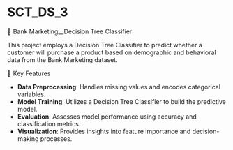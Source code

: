 # SCT_DS_3
📝 Bank Marketing__Decision Tree Classifier

This project employs a Decision Tree Classifier to predict whether a customer will purchase a product based on demographic and behavioral data from the Bank Marketing dataset.


📌 Key Features

- **Data Preprocessing**: Handles missing values and encodes categorical variables.
- **Model Training**: Utilizes a Decision Tree Classifier to build the predictive model.
- **Evaluation**: Assesses model performance using accuracy and classification metrics.
- **Visualization**: Provides insights into feature importance and decision-making processes.
